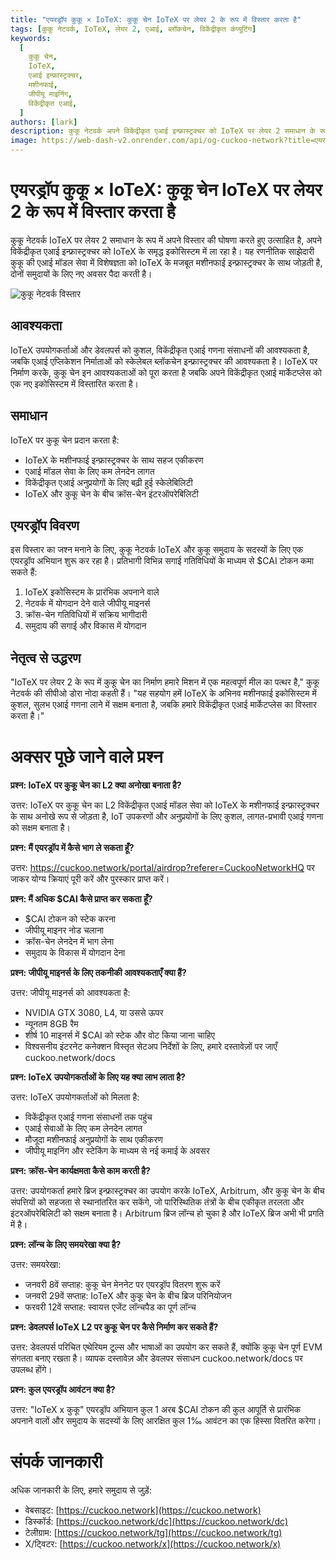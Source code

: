 ```yaml
---
title: "एयरड्रॉप कुकू × IoTeX: कुकू चेन IoTeX पर लेयर 2 के रूप में विस्तार करता है"
tags: [कुकू नेटवर्क, IoTeX, लेयर 2, एआई, ब्लॉकचेन, विकेंद्रीकृत कंप्यूटिंग]
keywords:
  [
    कुकू चेन,
    IoTeX,
    एआई इन्फ्रास्ट्रक्चर,
    मशीनफाई,
    जीपीयू माइनिंग,
    विकेंद्रीकृत एआई,
  ]
authors: [lark]
description: कुकू नेटवर्क अपने विकेंद्रीकृत एआई इन्फ्रास्ट्रक्चर को IoTeX पर लेयर 2 समाधान के रूप में विस्तारित करता है, IoTeX के मशीनफाई इकोसिस्टम के साथ एकीकृत होकर स्केलेबल एआई गणना और क्रॉस-चेन इंटरऑपरेबिलिटी प्रदान करता है। डेवलपर्स, माइनर्स और IoTeX उपयोगकर्ताओं के लिए लाभों की खोज करें और $CAI टोकन एयरड्रॉप में भाग लेने का तरीका जानें।
image: https://web-dash-v2.onrender.com/api/og-cuckoo-network?title=एयरड्रॉप%20कुकू%20%C3%97%20IoTeX:%20कुकू%20चेन%20IoTeX%20पर%20लेयर%202%20के%20रूप%20में%20विस्तार%20करता%20है
---
```


# एयरड्रॉप कुकू × IoTeX: कुकू चेन IoTeX पर लेयर 2 के रूप में विस्तार करता है

कुकू नेटवर्क IoTeX पर लेयर 2 समाधान के रूप में अपने विस्तार की घोषणा करते हुए उत्साहित है, अपने विकेंद्रीकृत एआई इन्फ्रास्ट्रक्चर को IoTeX के समृद्ध इकोसिस्टम में ला रहा है। यह रणनीतिक साझेदारी कुकू की एआई मॉडल सेवा में विशेषज्ञता को IoTeX के मजबूत मशीनफाई इन्फ्रास्ट्रक्चर के साथ जोड़ती है, दोनों समुदायों के लिए नए अवसर पैदा करती है।

![कुकू नेटवर्क विस्तार](https://web-dash-v2.onrender.com/api/og-cuckoo-network?title=एयरड्रॉप%20कुकू%20%C3%97%20IoTeX:%20कुकू%20चेन%20IoTeX%20पर%20लेयर%202%20के%20रूप%20में%20विस्तार%20करता%20है)

## **आवश्यकता**

IoTeX उपयोगकर्ताओं और डेवलपर्स को कुशल, विकेंद्रीकृत एआई गणना संसाधनों की आवश्यकता है, जबकि एआई एप्लिकेशन निर्माताओं को स्केलेबल ब्लॉकचेन इन्फ्रास्ट्रक्चर की आवश्यकता है। IoTeX पर निर्माण करके, कुकू चेन इन आवश्यकताओं को पूरा करता है जबकि अपने विकेंद्रीकृत एआई मार्केटप्लेस को एक नए इकोसिस्टम में विस्तारित करता है।

## **समाधान**

IoTeX पर कुकू चेन प्रदान करता है:

- IoTeX के मशीनफाई इन्फ्रास्ट्रक्चर के साथ सहज एकीकरण
- एआई मॉडल सेवा के लिए कम लेनदेन लागत
- विकेंद्रीकृत एआई अनुप्रयोगों के लिए बढ़ी हुई स्केलेबिलिटी
- IoTeX और कुकू चेन के बीच क्रॉस-चेन इंटरऑपरेबिलिटी

## **एयरड्रॉप विवरण**

इस विस्तार का जश्न मनाने के लिए, कुकू नेटवर्क IoTeX और कुकू समुदाय के सदस्यों के लिए एक एयरड्रॉप अभियान शुरू कर रहा है। प्रतिभागी विभिन्न सगाई गतिविधियों के माध्यम से $CAI टोकन कमा सकते हैं:

1. IoTeX इकोसिस्टम के प्रारंभिक अपनाने वाले
2. नेटवर्क में योगदान देने वाले जीपीयू माइनर्स
3. क्रॉस-चेन गतिविधियों में सक्रिय भागीदारी
4. समुदाय की सगाई और विकास में योगदान

## **नेतृत्व से उद्धरण**

"IoTeX पर लेयर 2 के रूप में कुकू चेन का निर्माण हमारे मिशन में एक महत्वपूर्ण मील का पत्थर है," कुकू नेटवर्क की सीपीओ डोरा नोदा कहती हैं। "यह सहयोग हमें IoTeX के अभिनव मशीनफाई इकोसिस्टम में कुशल, सुलभ एआई गणना लाने में सक्षम बनाता है, जबकि हमारे विकेंद्रीकृत एआई मार्केटप्लेस का विस्तार करता है।"

# **अक्सर पूछे जाने वाले प्रश्न**

**प्रश्न: IoTeX पर कुकू चेन का L2 क्या अनोखा बनाता है?**

उत्तर: IoTeX पर कुकू चेन का L2 विकेंद्रीकृत एआई मॉडल सेवा को IoTeX के मशीनफाई इन्फ्रास्ट्रक्चर के साथ अनोखे रूप से जोड़ता है, IoT उपकरणों और अनुप्रयोगों के लिए कुशल, लागत-प्रभावी एआई गणना को सक्षम बनाता है।

**प्रश्न: मैं एयरड्रॉप में कैसे भाग ले सकता हूँ?**

उत्तर: https://cuckoo.network/portal/airdrop?referer=CuckooNetworkHQ पर जाकर योग्य क्रियाएं पूरी करें और पुरस्कार प्राप्त करें।

**प्रश्न: मैं अधिक $CAI कैसे प्राप्त कर सकता हूँ?**

- $CAI टोकन को स्टेक करना
- जीपीयू माइनर नोड चलाना
- क्रॉस-चेन लेनदेन में भाग लेना
- समुदाय के विकास में योगदान देना

**प्रश्न: जीपीयू माइनर्स के लिए तकनीकी आवश्यकताएँ क्या हैं?**

उत्तर: जीपीयू माइनर्स को आवश्यकता है:

- NVIDIA GTX 3080, L4, या उससे ऊपर
- न्यूनतम 8GB रैम
- शीर्ष 10 माइनर्स में $CAI को स्टेक और वोट किया जाना चाहिए
- विश्वसनीय इंटरनेट कनेक्शन विस्तृत सेटअप निर्देशों के लिए, हमारे दस्तावेज़ों पर जाएँ cuckoo.network/docs

**प्रश्न: IoTeX उपयोगकर्ताओं के लिए यह क्या लाभ लाता है?**

उत्तर: IoTeX उपयोगकर्ताओं को मिलता है:

- विकेंद्रीकृत एआई गणना संसाधनों तक पहुंच
- एआई सेवाओं के लिए कम लेनदेन लागत
- मौजूदा मशीनफाई अनुप्रयोगों के साथ एकीकरण
- जीपीयू माइनिंग और स्टेकिंग के माध्यम से नई कमाई के अवसर

**प्रश्न: क्रॉस-चेन कार्यक्षमता कैसे काम करती है?**

उत्तर: उपयोगकर्ता हमारे ब्रिज इन्फ्रास्ट्रक्चर का उपयोग करके IoTeX, Arbitrum, और कुकू चेन के बीच संपत्तियों को सहजता से स्थानांतरित कर सकेंगे, जो पारिस्थितिक तंत्रों के बीच एकीकृत तरलता और इंटरऑपरेबिलिटी को सक्षम बनाता है। Arbitrum ब्रिज लॉन्च हो चुका है और IoTeX ब्रिज अभी भी प्रगति में है।

**प्रश्न: लॉन्च के लिए समयरेखा क्या है?**

उत्तर: समयरेखा:

- जनवरी 8वें सप्ताह: कुकू चेन मेननेट पर एयरड्रॉप वितरण शुरू करें
- जनवरी 29वें सप्ताह: IoTeX और कुकू चेन के बीच ब्रिज परिनियोजन
- फरवरी 12वें सप्ताह: स्वायत्त एजेंट लॉन्चपैड का पूर्ण लॉन्च

**प्रश्न: डेवलपर्स IoTeX L2 पर कुकू चेन पर कैसे निर्माण कर सकते हैं?**

उत्तर: डेवलपर्स परिचित एथेरियम टूल्स और भाषाओं का उपयोग कर सकते हैं, क्योंकि कुकू चेन पूर्ण EVM संगतता बनाए रखता है। व्यापक दस्तावेज़ और डेवलपर संसाधन cuckoo.network/docs पर उपलब्ध होंगे।

**प्रश्न: कुल एयरड्रॉप आवंटन क्या है?**

उत्तर: "IoTeX x कुकू" एयरड्रॉप अभियान कुल 1 अरब $CAI टोकन की कुल आपूर्ति से प्रारंभिक अपनाने वालों और समुदाय के सदस्यों के लिए आरक्षित कुल 1‰ आवंटन का एक हिस्सा वितरित करेगा।

# **संपर्क जानकारी**

अधिक जानकारी के लिए, हमारे समुदाय से जुड़ें:

- वेबसाइट: [https://cuckoo.network](https://cuckoo.network)
- डिस्कॉर्ड: [https://cuckoo.network/dc](https://cuckoo.network/dc)
- टेलीग्राम: [https://cuckoo.network/tg](https://cuckoo.network/tg)
- X/ट्विटर: [https://cuckoo.network/x](https://cuckoo.network/x)

